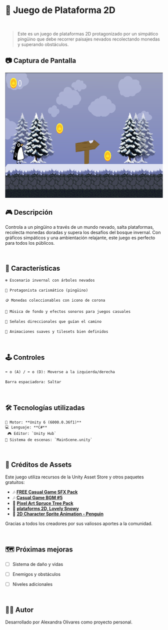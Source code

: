 # 🐧 Juego de Plataforma 2D

<br/>

>Este es un juego de plataformas 2D protagonizado por un simpático pingüino que debe recorrer paisajes nevados recolectando monedas y superando obstáculos.


## 📷 Captura de Pantalla

<img src="./img/penguin.png" alt="Captura del juego" width="600" height="400"/>

<br/>

## 🎮 Descripción

Controla a un pingüino a través de un mundo nevado, salta plataformas, recolecta monedas doradas y supera los desafíos del bosque invernal. Con gráficos simpáticos y una ambientación relajante, este juego es perfecto para todos los públicos.

<br/>

## 🚀 Características

    ❄️ Escenario invernal con árboles nevados

    🐧 Protagonista carismático (pingüino)

    🪙 Monedas coleccionables con icono de corona

    🎵 Música de fondo y efectos sonoros para juegos casuales

    📌 Señales direccionales que guían el camino

    🎨 Animaciones suaves y tilesets bien definidos

<br/>

## 🕹️ Controles

    ⬅️ o (A) / ➡️ o (D): Moverse a la izquierda/derecha

    Barra espaciadora: Saltar

<br/>

## 🛠️ Tecnologías utilizadas

    🔧 Motor: **Unity 6 (6000.0.36f1)**
    💻 Lenguaje: **C#**
     🎮 Editor: `Unity Hub`
    📁 Sistema de escenas: `MainScene.unity`

<br/>

## 📁 Créditos de Assets

Este juego utiliza recursos de la Unity Asset Store y otros paquetes gratuitos:

- 🎶 [**FREE Casual Game SFX Pack**](https://assetstore.unity.com/packages/audio/sound-fx/free-casual-game-sfx-pack-54116)
- 🎶 [**Casual Game BGM #5**](https://assetstore.unity.com/packages/audio/music/casual-game-bgm-5-135943)
- 🌲 [**Pixel Art Spruce Tree Pack**](https://assetstore.unity.com/packages/2d/pixel-art-spruce-tree-pack-snow-edition-animated-271287)
- 🧊 [**plataforms 2D, Lovely Snowy**](https://assetstore.unity.com/packages/2d/environments/2d-platformer-lovely-snowy-292417)
- 🐧 [**2D Character Sprite Animation - Penguin**](https://assetstore.unity.com/packages/2d/characters/2d-character-sprite-animation-penguin-236747)

Gracias a todos los creadores por sus valiosos aportes a la comunidad.

<br/>

## 🗺️ Próximas mejoras

- [ ] Sistema de daño y vidas

- [ ] Enemigos y obstáculos

- [ ] Niveles adicionales

<br/>

## 👨‍💻 Autor

Desarrollado por Alexandra Olivares como proyecto personal.